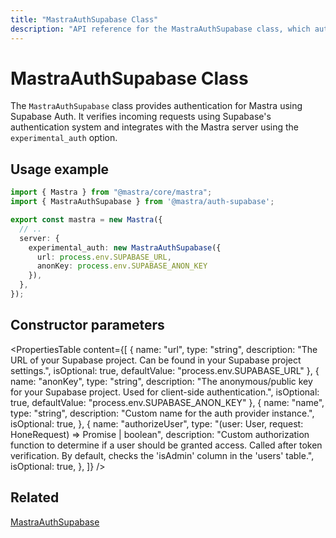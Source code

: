 ```yaml
---
title: "MastraAuthSupabase Class"
description: "API reference for the MastraAuthSupabase class, which authenticates Mastra applications using Supabase Auth."
---
```


# MastraAuthSupabase Class

The `MastraAuthSupabase` class provides authentication for Mastra using Supabase Auth. It verifies incoming requests using Supabase's authentication system and integrates with the Mastra server using the `experimental_auth` option.

## Usage example

```typescript filename="src/mastra/index.ts" showLineNumbers copy
import { Mastra } from "@mastra/core/mastra";
import { MastraAuthSupabase } from '@mastra/auth-supabase';

export const mastra = new Mastra({
  // ..
  server: {
    experimental_auth: new MastraAuthSupabase({
      url: process.env.SUPABASE_URL,
      anonKey: process.env.SUPABASE_ANON_KEY
    }),
  },
});
```

## Constructor parameters

<PropertiesTable
  content={[
    {
      name: "url",
      type: "string",
      description: "The URL of your Supabase project. Can be found in your Supabase project settings.",
      isOptional: true,
      defaultValue: "process.env.SUPABASE_URL"
    },
    {
      name: "anonKey",
      type: "string",
      description: "The anonymous/public key for your Supabase project. Used for client-side authentication.",
      isOptional: true,
      defaultValue: "process.env.SUPABASE_ANON_KEY"
    },
    {
      name: "name",
      type: "string",
      description: "Custom name for the auth provider instance.",
      isOptional: true,
    },
    {
      name: "authorizeUser",
      type: "(user: User, request: HoneRequest) => Promise<boolean> | boolean",
      description: "Custom authorization function to determine if a user should be granted access. Called after token verification. By default, checks the 'isAdmin' column in the 'users' table.",
      isOptional: true,
    },
  ]}
/>

## Related

[MastraAuthSupabase](/docs/auth/supabase.md)
